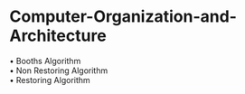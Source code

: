 # Computer-Organization-and-Architecture

•	Booths Algorithm<br/>
•	Non Restoring Algorithm<br/>
•	Restoring Algorithm<br/>
